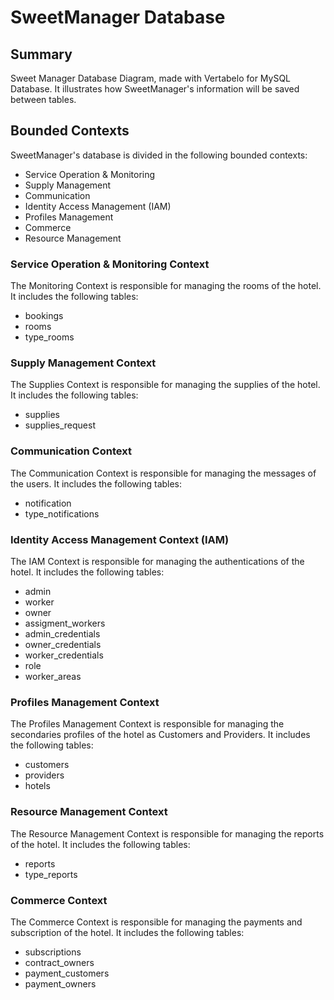 # SweetManager Database

## Summary
Sweet Manager Database Diagram, made with Vertabelo for MySQL Database. It illustrates how SweetManager's information will be saved between tables. 

## Bounded Contexts
SweetManager's database is divided in the following bounded contexts:
- Service Operation & Monitoring 
- Supply Management
- Communication
- Identity Access Management (IAM)
- Profiles Management
- Commerce 
- Resource Management

### Service Operation & Monitoring Context
The Monitoring Context is responsible for managing the rooms of the hotel. It includes the following tables:
- bookings
- rooms
- type_rooms

### Supply Management Context
The Supplies Context is responsible for managing the supplies of the hotel. It includes the following tables:
- supplies
- supplies_request

### Communication Context
The Communication Context is responsible for managing the messages of the users. It includes the following tables:
- notification
- type_notifications

### Identity Access Management Context (IAM)
The IAM Context is responsible for managing the authentications of the hotel. It includes the following tables:
- admin
- worker
- owner
- assigment_workers
- admin_credentials
- owner_credentials
- worker_credentials
- role
- worker_areas

### Profiles Management Context
The Profiles Management Context is responsible for managing the secondaries profiles of the hotel as Customers and Providers. It includes the following tables:
- customers
- providers
- hotels

### Resource Management Context
The Resource Management Context is responsible for managing the reports of the hotel. It includes the following tables:
- reports
- type_reports

### Commerce Context
The Commerce Context is responsible for managing the payments and subscription of the hotel. It includes the following tables:
- subscriptions
- contract_owners
- payment_customers
- payment_owners



